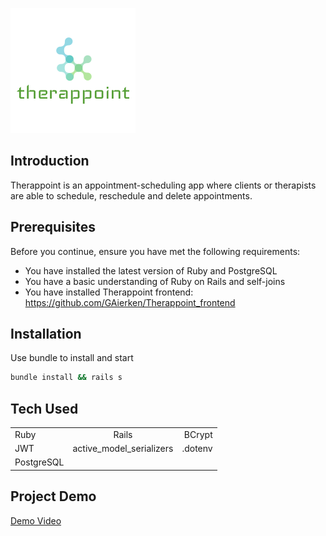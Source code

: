 
![alt text](https://github.com/GAierken/Therappoint_frontend/raw/master/src/logo.png "Therappoint")

## Introduction
Therappoint is an appointment-scheduling app where clients or therapists are able to schedule, reschedule and delete appointments. 

## Prerequisites
Before you continue, ensure you have met the following requirements:
* You have installed the latest version of Ruby and PostgreSQL
* You have a basic understanding of Ruby on Rails and self-joins
* You have installed Therappoint frontend: https://github.com/GAierken/Therappoint_frontend

## Installation 
Use bundle to install and start

```bash
bundle install && rails s
```

## Tech Used
|      |                         |           |
| --------- |:-----------------------:| ---------:|
| Ruby      | Rails                   | BCrypt    |
| JWT       | active_model_serializers| .dotenv   |
|PostgreSQL |                         |           |

## Project Demo
[Demo Video](https://www.youtube.com/watch?v=QZEsGHZpaoo&feature=youtu.be)

